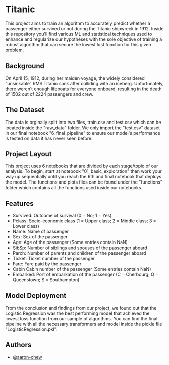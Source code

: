 # Titanic

This project aims to train an algorithm to accurately predict whether a passenger either survived or not during the Titanic shipwreck in 1912. Inside this repository you'll find various ML and statistical techniques used to enhance and regularize our hypotheses with the sole objective of training a robust algorithm that can secure the lowest lost function for this given problem. 



## Background
On April 15, 1912, during her maiden voyage, the widely considered “unsinkable” RMS Titanic sank after colliding with an iceberg. Unfortunately, there weren’t enough lifeboats for everyone onboard, resulting in the death of 1502 out of 2224 passengers and crew.

## The Dataset
The data is orginally split into two files, train.csv and test.csv which can be located inside the "raw_data" folder. We only import the "test.csv" dataset in our final notebook "6_final_pipeline" to ensure our model's performance is tested on data it has never seen before.

## Project Layout
This project uses 6 notebooks that are divided by each stage/topic of our analysis. To begin, start at notebook "01_basic_exploration" then work your way up sequentially until you reach the 6th and final notebook that deploys the model. The functions and plots files can be found under the "functions" folder which contains all the functions used inside our notebooks. 

## Features
* Survived: Outcome of survival (0 = No; 1 = Yes)
* Pclass: Socio-economic class (1 = Upper class; 2 = Middle class; 3 = Lower class)
* Name: Name of passenger
* Sex: Sex of the passenger
* Age: Age of the passenger (Some entries contain NaN)
* SibSp: Number of siblings and spouses of the passenger aboard
* Parch: Number of parents and children of the passenger aboard
* Ticket: Ticket number of the passenger
* Fare: Fare paid by the passenger
* Cabin Cabin number of the passenger (Some entries contain NaN)
* Embarked: Port of embarkation of the passenger (C = Cherbourg; Q = Queenstown; S = Southampton)

## Model Deployment
From the conclusion and findings from our project, we found out that the Logistic Regression was the best performing model that achieved the lowest loss function from our sample of algorithms. You can find the final pipeline with all the necessary transformers and model inside the pickle file "LogisticRegression.pkl". 


## Authors

- [@aaron-chew](https://github.com/aaron-chew)



